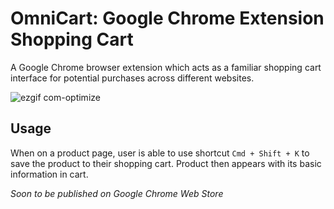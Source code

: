 # OmniCart: Google Chrome Extension Shopping Cart

A Google Chrome browser extension which acts as a familiar shopping cart interface for potential purchases across different websites.


![ezgif com-optimize](https://github.com/chedwards492/OmniCart/assets/66543275/cb56522d-b442-43b5-b959-8cf4d22f97e5)

## Usage
When on a product page, user is able to use shortcut `Cmd + Shift + K` to save the product to their shopping cart. Product then appears with its basic information in cart.

*Soon to be published on Google Chrome Web Store*

